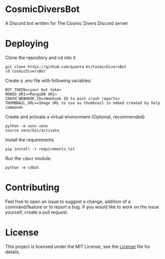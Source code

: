 # CosmicDiversBot
A Discord bot written for The Cosmic Divers Discord server

# Deploying
Clone the repository and cd into it
```
git clone https://github.com/quanta-kt/CosmicDiversBot
cd CosmicDiversBot
```
Create a .env file with following variables:
```
BOT_TOKEN=<your bot toke>
MONGO_URI=<MongoDB URI>
CRASH_WEBHOOK_ID=<Webhook ID to post crash reports>
THUMBNAIL_URL=<Image URL to use as thumbnail in embed created by help command>
```
Create and activate a virtual environment (Optional, recommended)
```
python -m venv venv
source venv/bin/activate
```
Install the requirements
```
pip install -r requirements.txt
```
Run the `cdbot` module:
```
python -m cdbot
```

# Contributing
Feel free to open an issue to suggest a change, addition of a command/feature or to report a bug.
If you would like to work on the issue yourself, create a pull request.

# License
This project is licensed under the MIT License, see the [License](License) file for details.
